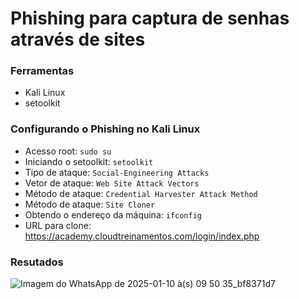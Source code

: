 # Phishing para captura de senhas através de sites

### Ferramentas

- Kali Linux
- setoolkit

### Configurando o Phishing no Kali Linux

- Acesso root: ``` sudo su ```
- Iniciando o setoolkit: ``` setoolkit ```
- Tipo de ataque: ``` Social-Engineering Attacks ```
- Vetor de ataque: ``` Web Site Attack Vectors ```
- Método de ataque: ```Credential Harvester Attack Method ```
- Método de ataque: ``` Site Cloner ```
- Obtendo o endereço da máquina: ``` ifconfig ```
- URL para clone: https://academy.cloudtreinamentos.com/login/index.php

### Resutados

![Imagem do WhatsApp de 2025-01-10 à(s) 09 50 35_bf8371d7](https://github.com/user-attachments/assets/383d47d8-b134-49da-a6b0-b2fb45d0eb1c)
